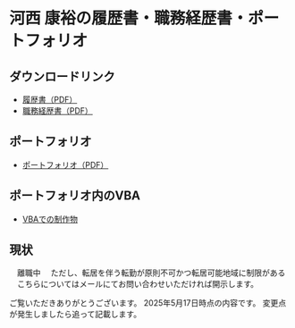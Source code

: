 # 河西 康裕の履歴書・職務経歴書・ポートフォリオ

## ダウンロードリンク

- [履歴書（PDF）](./履歴書_河西康裕.pdf)
- [職務経歴書（PDF）](./職務経歴書_河西康裕.pdf)

## ポートフォリオ

- [ポートフォリオ（PDF）](./河西康裕_ポートフォリオ.pdf)

## ポートフォリオ内のVBA

- [VBAでの制作物](./河西康裕_VBA.xlsm)

## 現状
　離職中
　ただし、転居を伴う転勤が原則不可かつ転居可能地域に制限がある
　こちらについてはメールにてお問い合わせいただければ開示します。
 
ご覧いただきありがとうございます。
2025年5月17日時点の内容です。
変更点が発生しましたら追って記載します。
